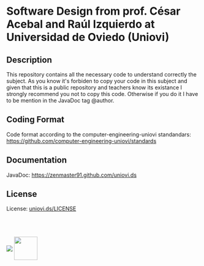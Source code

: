# Software Design from prof. César Acebal and Raúl Izquierdo at Universidad de Oviedo (Uniovi)

## Description 
This repository contains all the necessary code to understand correctly the subject. As you know it's forbiden to copy your code in this subject and given that this is a public repository and teachers know its existance I strongly recommend you not to copy this code. Otherwise if you do it I have to be mention in the JavaDoc tag @author.

## Coding Format
Code format according to the computer-engineering-uniovi standandars: https://github.com/computer-engineering-uniovi/standards

## Documentation
JavaDoc: https://zenmaster91.github.com/uniovi.ds

## License
License: [uniovi.ds/LICENSE](https://github.com/ZenMaster91/uniovi.ds/blob/master/LICENSE)

<br>
<br>
<br>
<img src="https://github.com/computer-engineering-uniovi/standars/blob/master/ovicomputing@small.png" align="middle">
<img src="https://s3-eu-west-1.amazonaws.com/guille.uniovi/Files/Guill_io-logo%40color.png" height="61" align="middle">
